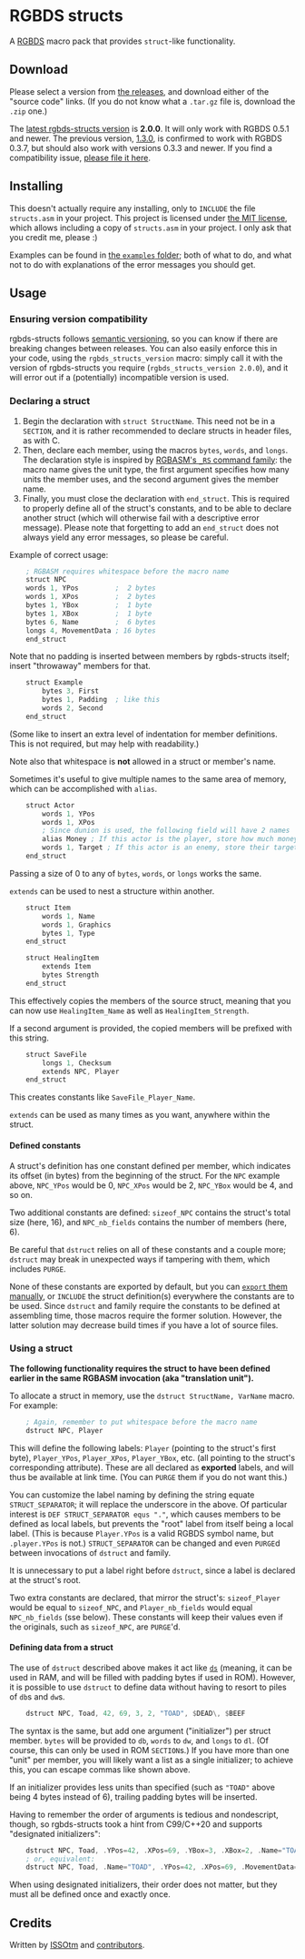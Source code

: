 # RGBDS structs

A [RGBDS](https://rgbds.gbdev.io) macro pack that provides `struct`-like functionality.

## Download

Please select a version from [the releases](https://github.com/ISSOtm/rgbds-structs/releases), and download either of the "source code" links.
(If you do not know what a `.tar.gz` file is, download the `.zip` one.)

The [latest rgbds-structs version](https://github.com/ISSOtm/rgbds-structs/releases/latest) is **2.0.0**.
It will only work with RGBDS 0.5.1 and newer.
The previous version, [1.3.0](https://github.com/ISSOtm/rgbds-structs/releases/tag/v1.3.0), is confirmed to work with RGBDS 0.3.7, but should also work with versions 0.3.3 and newer.
If you find a compatibility issue, [please file it here](https://github.com/ISSOtm/rgbds-structs/issues/new).

## Installing

This doesn't actually require any installing, only to `INCLUDE` the file `structs.asm` in your project.
This project is licensed under [the MIT license](https://github.com/ISSOtm/rgbds-structs/blob/master/LICENSE), which allows including a copy of `structs.asm` in your project.
I only ask that you credit me, please :)

Examples can be found in [the `examples` folder](https://github.com/ISSOtm/rgbds-structs/tree/master/examples); both of what to do, and what not to do with explanations of the error messages you should get.

## Usage

### Ensuring version compatibility

rgbds-structs follows [semantic versioning](https://semver.org), so you can know if there are breaking changes between releases.
You can also easily enforce this in your code, using the `rgbds_structs_version` macro: simply call it with the version of rgbds-structs you require (`rgbds_structs_version 2.0.0`), and it will error out if a (potentially) incompatible version is used.

### Declaring a struct

1. Begin the declaration with `struct StructName`.
   This need not be in a `SECTION`, and it is rather recommended to declare structs in header files, as with C.
2. Then, declare each member, using the macros `bytes`, `words`, and `longs`.
   The declaration style is inspired by [RGBASM's `_RS` command family](https://rgbds.gbdev.io/docs/v0.5.2/rgbasm.5/#Offset_constants): the macro name gives the unit type, the first argument specifies how many units the member uses, and the second argument gives the member name.
3. Finally, you must close the declaration with `end_struct`.
   This is required to properly define all of the struct's constants, and to be able to declare another struct (which will otherwise fail with a descriptive error message).
   Please note that forgetting to add an `end_struct` does not always yield any error messages, so please be careful.

Example of correct usage:

```asm
    ; RGBASM requires whitespace before the macro name
    struct NPC
    words 1, YPos         ;  2 bytes
    words 1, XPos         ;  2 bytes
    bytes 1, YBox         ;  1 byte
    bytes 1, XBox         ;  1 byte
    bytes 6, Name         ;  6 bytes
    longs 4, MovementData ; 16 bytes
    end_struct
```

Note that no padding is inserted between members by rgbds-structs itself; insert "throwaway" members for that.

```asm
    struct Example
        bytes 3, First
        bytes 1, Padding  ; like this
        words 2, Second
    end_struct
```

(Some like to insert an extra level of indentation for member definitions. This is not required, but may help with readability.)

Note also that whitespace is **not** allowed in a struct or member's name.

Sometimes it's useful to give multiple names to the same area of memory, which can be accomplished with `alias`.

```asm
    struct Actor
        words 1, YPos
        words 1, XPos
        ; Since dunion is used, the following field will have 2 names
        alias Money ; If this actor is the player, store how much money they have.
        words 1, Target ; If this actor is an enemy, store their target actor.
    end_struct
```

Passing a size of 0 to any of `bytes`, `words`, or `longs` works the same.

`extends` can be used to nest a structure within another.

```asm
    struct Item
        words 1, Name
        words 1, Graphics
        bytes 1, Type
    end_struct

    struct HealingItem
        extends Item
        bytes Strength
    end_struct
```

This effectively copies the members of the source struct, meaning that you can now use `HealingItem_Name` as well as `HealingItem_Strength`.

If a second argument is provided, the copied members will be prefixed with this string.

```asm
    struct SaveFile
        longs 1, Checksum
        extends NPC, Player
    end_struct
```

This creates constants like `SaveFile_Player_Name`.

`extends` can be used as many times as you want, anywhere within the struct. 

#### Defined constants

A struct's definition has one constant defined per member, which indicates its offset (in bytes) from the beginning of the struct.
For the `NPC` example above, `NPC_YPos` would be 0, `NPC_XPos` would be 2, `NPC_YBox` would be 4, and so on.

Two additional constants are defined: `sizeof_NPC` contains the struct's total size (here, 16), and `NPC_nb_fields` contains the number of members (here, 6).

Be careful that `dstruct` relies on all of these constants and a couple more; `dstruct` may break in unexpected ways if tampering with them, which includes `PURGE`.

None of these constants are exported by default, but you can [`export` them manually](https://rgbds.gbdev.io/docs/v0.5.2/rgbasm.5/#Exporting_and_importing_symbols), or `INCLUDE` the struct definition(s) everywhere the constants are to be used.
Since `dstruct` and family require the constants to be defined at assembling time, those macros require the former solution.
However, the latter solution may decrease build times if you have a lot of source files.

### Using a struct

**The following functionality requires the struct to have been defined earlier in the same RGBASM invocation (aka "translation unit").**

To allocate a struct in memory, use the `dstruct StructName, VarName` macro. For example:

```asm
    ; Again, remember to put whitespace before the macro name
    dstruct NPC, Player
```

This will define the following labels: `Player` (pointing to the struct's first byte), `Player_YPos`, `Player_XPos`, `Player_YBox`, etc. (all pointing to the struct's corresponding attribute).
These are all declared as **exported** labels, and will thus be available at link time.
(You can `PURGE` them if you do not want this.)

You can customize the label naming by defining the string equate `STRUCT_SEPARATOR`; it will replace the underscore in the above.
Of particular interest is `DEF STRUCT_SEPARATOR equs "."`, which causes members to be defined as local labels, but prevents the "root" label from itself being a local label.
(This is because `Player.YPos` is a valid RGBDS symbol name, but `.player.YPos` is not.)
`STRUCT_SEPARATOR` can be changed and even `PURGE`d between invocations of `dstruct` and family.

It is unnecessary to put a label right before `dstruct`, since a label is declared at the struct's root.

Two extra constants are declared, that mirror the struct's: `sizeof_Player` would be equal to `sizeof_NPC`, and `Player_nb_fields` would equal `NPC_nb_fields` (sse below).
These constants will keep their values even if the originals, such as `sizeof_NPC`, are `PURGE`'d.

#### Defining data from a struct

The use of `dstruct` described above makes it act like [`ds`](https://rgbds.gbdev.io/docs/v0.5.2/rgbasm.5/#Statically_allocating_space_in_RAM) (meaning, it can be used in RAM, and will be filled with padding bytes if used in ROM).
However, it is possible to use `dstruct` to define data without having to resort to piles of `db`s and `dw`s.

```asm
    dstruct NPC, Toad, 42, 69, 3, 2, "TOAD", $DEAD\, $BEEF
```

The syntax is the same, but add one argument ("initializer") per struct member.
`bytes` will be provided to `db`, `words` to `dw`, and `longs` to `dl`.
(Of course, this can only be used in ROM `SECTION`s.)
If you have more than one "unit" per member, you will likely want a list as a single initializer; to achieve this, you can escape commas like shown above.

If an initializer provides less units than specified (such as `"TOAD"` above being 4 bytes instead of 6), trailing padding bytes will be inserted.

Having to remember the order of arguments is tedious and nondescript, though, so rgbds-structs took a hint from C99/C++20 and supports "designated initializers":

```asm
    dstruct NPC, Toad, .YPos=42, .XPos=69, .YBox=3, .XBox=2, .Name="TOAD", .MovementData=$DEAD\, $BEEF
    ; or, equivalent:
    dstruct NPC, Toad, .Name="TOAD", .YPos=42, .XPos=69, .MovementData=$DEAD\, $BEEF, .YBox=3, .XBox=2
```

When using designated initializers, their order does not matter, but they must all be defined once and exactly once.

## Credits

Written by [ISSOtm](https://github.com/ISSOtm) and [contributors](https://github.com/ISSOtm/rgbds-structs/graphs/contributors).
